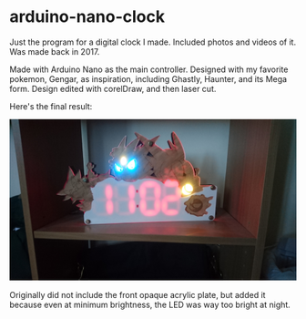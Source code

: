 # arduino-nano-clock
Just the program for a digital clock I made. Included photos and videos of it. Was made back in 2017.

Made with Arduino Nano as the main controller. Designed with my favorite pokemon, Gengar, as inspiration, including Ghastly, Haunter, and its Mega form.
Design edited with corelDraw, and then laser cut.

Here's the final result:

![alt text](https://github.com/huhehuhehu/arduino-nano-clock/blob/main/Photos%26Video/IMG_20180612_110235.jpg)

Originally did not include the front opaque acrylic plate, but added it because even at minimum brightness, the LED was way too bright at night.
